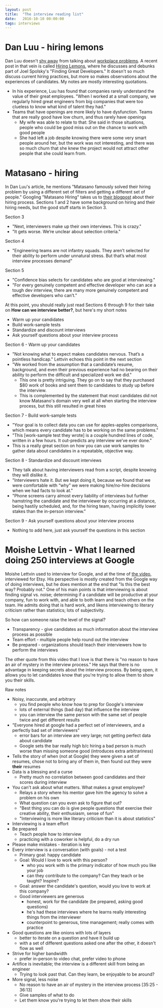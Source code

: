 ```yaml
---
layout: post
title:  "The interview reading list"
date:   2016-10-10 00:00:00
tags: interviews
---
```


# Dan Luu - hiring lemons

Dan Luu doesn't [shy away](http://danluu.com/wat/) from talking about [workplace problems](http://danluu.com/programmer-moneyball/).  A recent post in that vein is called [Hiring Lemons](http://danluu.com/hiring-lemons/), where he discusses and debunks part of Joel Spolsky's "Finding Great Developers."  It doesn't so much discuss current hiring practices, but more so makes observations about the experiences of candidates.  My notes are mostly interesting quotations.

* In his experience, Luu has found that companies rarely understand the value of their great employees.  "When I worked at a small company, we regularly hired great engineers from big companies that were too clueless to know what kind of talent they had."
* Teams that have openings are more likely to have dysfunction.  Teams that are really good have low churn, and thus rarely have openings
  * My wife was able to relate to that: She said in those situations, people who could be good miss out on the chance to work with good people
  * She had left a job despite knowing there were some very smart people around her, but the work was not interesting, and there was so much churn that she knew the project would not attract other people that she could learn from.

# Matasano - hiring

In Dan Luu's article, he mentions "Matasano famously solved their hiring problem by using a different set of filters and getting a different set of people."  Googling "Matasano Hiring" takes us to [their blogpost](https://sockpuppet.org/blog/2015/03/06/the-hiring-post/) about their hiring process.  Sections 1 and 2 have some background on hiring and their hiring needs, but the good stuff starts in Section 3.

Section 3
* "Next, interviewers make up their own interviews. This is crazy."
* "It gets worse. We’re unclear about selection criteria."

Section 4
* "Engineering teams are not infantry squads. They aren’t selected for their ability to perform under unnatural stress. But that’s what most interview processes demand"

Section 5
* "Confidence bias selects for candidates who are good at interviewing."
* "For every genuinely competent and effective developer who can ace a tough dev interview, there are many more genuinely competent and effective developers who can’t."

At this point, you should really just read Sections 6 through 9 for their take on **How can we interview better?**, but here's my short notes
* Warm up your candidates
* Build work-sample tests
* Standardize and discount interviews
* Ask yourself questions about your interview process

Section 6 - Warm up your candidates
* "Not knowing what to expect makes candidates nervous. That’s a pointless handicap."  Lettvin echoes this point in the next section
* "We worked from the assumption that a candidate’s resume, background, and even their previous experience had no bearing on their ability to perform the difficult and specialized work we did."
  * This one is pretty intriguing.  They go on to say that they purchased $80 work of books and sent them to candidates to study up before the interview.
  * This is complemented by the statement that most candidates did not know Matasano's domain very well at all when starting the interview process, but this still resulted in great hires

Section 7 - Build work-sample tests
* "Your goal is to collect data you can use for apples-apples comparisons, which means every candidate has to be working on the same problems."
* "This [work-sample test they wrote] is a couple hundred lines of code, written in a few hours. It out-predicts any interview we’ve ever done."
* This is a really great section on how you can use work samples to gather data about candidates in a repeatable, objective way.

Section 8 - Standardize and discount interviews
* They talk about having interviewers read from a script, despite knowing they will dislike it.
* "Interviewers hate it. But we kept doing it, because we found that we were comfortable with “why” we were making hire/no-hire decisions when we had facts to look at."
* "Phone screens carry almost every liability of interviews but further hamstring the candidate and the interviewer by occurring at a distance, being hastily scheduled, and, for the hiring team, having implicitly lower stakes than the in-person interview."

Section 9 - Ask yourself questions about your interview process
* Nothing to add here, just ask yourself the questions in this section

# Moishe Lettvin - What I learned doing 250 interviews at Google

Moishe Lettvin used to interview for Google, and at the time of [the video](https://www.youtube.com/watch?v=r8RxkpUvxK0), interviewed for Etsy.
His perspective is mostly created from the Google way of doing interviews, but he does mention at the end that "Is this the best way?
Probably not."  One of his main points is that interviewing is about finding signal vs. noise; determining if a candidate will be productive
at your company, fun to work with, and able to both learn and teach others on the team.  He admits doing that is hard work, and likens interviewing
to literary criticism rather than statistics; lots of subjectivity.

So how can someone raise the level of the signal?
* Transparency - give candidates as much information about the interview process as possible
* Team effort - multiple people help round out the interview
* Be prepared - organizations should teach their interviewers how to perform the interviews

The other quote from this video that I love is that there is "no reason to have an air of mystery in the interview process."
He says that there is no advantage in keeping secrets about the interview process.  By being open, it allows you to let candidates know
that you're trying to allow them to show you their skills.

Raw notes

* Noisy, inaccurate, and arbitrary
  * you find people who know how to prep for Google's interview
  * lots of external things (bad day) that influence the interview
  * you can interview the same person with the same set of people twice and get different results
* "Everyone hired at google had a perfect set of interviewers, and a perfectly bad set of interviewers"
  * error bars for an interview are very large; not getting perfect data about candidate
  * Google sets the bar really high b/c hiring a bad person is much worse than missing someone good (introduces extra arbitrariness)
* Tells the story of when (not at Google) they were given a set of resumes, chose not to bring any of them in, then found out they were **their** resumes
* Data is a blessing and a curse
  * Pretty much no correlation between good candidates and their scores during interview
* You can't ask about what matters. What makes a great employee?
  * Relays a story where his mentor gave him the agency to solve a problem on his own
  * What question can you even ask to figure that out?
  * "Best thing you can do is give people questions that exercise their creative ability, their enthusiasm, sense of fun"
  * "Interviewing is more like literary criticism than it is about statistics"
* Interviewing is a team effort
* Be prepared
  * Teach people how to interview
  * practicing with a coworker is helpful, do a dry run
* Please make mistakes - iteration is key
* Every interview is a conversation (with goals) - not a test
  * Primary goal: happy candidate
  * Goal: Would I love to work with this person?
    * who you work with is the primary indicator of how much you like your job
    * can they contribute to the company?  Can they teach or be taught?  Inspire?
  * Goal: answer the candidate's question, would you love to work at this company?
  * Good interviewers are generous
    * honest, work for the candidate (be prepared, asking good questions)
    * he's had these interviews where he learns really interesting things from the interviewer
    * counterpoint to generous, time management; really comes with practice
* Good questions are like onions with lots of layers
  * better to iterate on a question and have it build up
  * with a set of different questions asked one after the other, it doesn't flow as well
* Strive for higher bandwidth
  * prefer in-person to video chat, prefer video to phone
* Artifice is inevitable; the interview is a different skill from being an engineer
  * Trying to look past that.  Can they learn, be enjoyable to be around?
* More signal, less noise
  * No reason to have an air of mystery in the interview process [35:25 - 36:13]
  * Give samples of what to do
  * Let them know you're trying to let them show their skills
